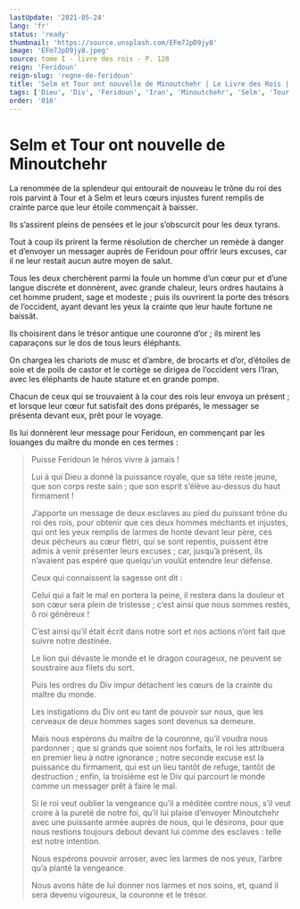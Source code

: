 ```yaml
---
lastUpdate: '2021-05-24'
lang: 'fr'
status: 'ready'
thumbnail: 'https://source.unsplash.com/EFm7JpD9jy8'
image: 'EFm7JpD9jy8.jpeg'
source: tome I - livre des rois - P. 128
reign: 'Feridoun'
reign-slug: 'regne-de-feridoun'
title: 'Selm et Tour ont nouvelle de Minoutchehr | Le Livre des Rois | Shâhnâmeh'
tags: ['Dieu', 'Div', 'Feridoun', 'Iran', 'Minoutchehr', 'Selm', 'Tour']
order: '016'
---
```


<!-- LTeX: language=fr -->

# Selm et Tour ont nouvelle de Minoutchehr

La renommée de la splendeur qui entourait de nouveau le trône du roi des rois parvint à Tour et à Selm et leurs cœurs injustes furent remplis de crainte parce que leur étoile commençait à baisser.

Ils s’assirent pleins de pensées et le jour s’obscurcit pour les deux tyrans.

Tout à coup ils prirent la ferme résolution de chercher un remède à danger et d’envoyer un messager auprès de Feridoun pour offrir leurs excuses, car il ne leur restait aucun autre moyen de salut.

Tous les deux cherchèrent parmi la foule un homme d’un cœur pur et d’une langue discrète et donnèrent, avec grande chaleur, leurs ordres hautains à cet homme prudent, sage et modeste ; puis ils ouvrirent la porte des trésors de l’occident, ayant devant les yeux la crainte que leur haute fortune ne baissât.

Ils choisirent dans le trésor antique une couronne d’or ; ils mirent les caparaçons sur le dos de tous leurs éléphants.

On chargea les chariots de musc et d’ambre, de brocarts et d’or, d’étoiles de soie et de poils de castor et le cortège se dirigea de l’occident vers l’Iran, avec les éléphants de haute stature et en grande pompe.

Chacun de ceux qui se trouvaient à la cour des rois leur envoya un présent ; et lorsque leur cœur fut satisfait des dons préparés, le messager se présenta devant eux, prêt pour le voyage.

Ils lui donnèrent leur message pour Feridoun, en commençant par les louanges du maître du monde en ces termes :

> Puisse Feridoun le héros vivre à jamais !
>
> Lui à qui Dieu a donné la puissance royale, que sa tête reste jeune, que son corps reste sain ; que son esprit s’élève au-dessus du haut firmament !
>
> J’apporte un message de deux esclaves au pied du puissant trône du roi des rois, pour obtenir que ces deux hommes méchants et injustes, qui ont les yeux remplis de larmes de honte devant leur père, ces deux pécheurs au cœur flétri, qui se sont repentis, puissent être admis à venir présenter leurs excuses ; car, jusqu’à présent, ils n’avaient pas espéré que quelqu’un voulût entendre leur défense.
>
> Ceux qui connaissent la sagesse ont dit :
>
> Celui qui a fait le mal en portera la peine, il restera dans la douleur et son cœur sera plein de tristesse ; c’est ainsi que nous sommes restés, ô roi généreux !
>
> C’est ainsi qu’il était écrit dans notre sort et nos actions n’ont fait que suivre notre destinée.
>
> Le lion qui dévaste le monde et le dragon courageux, ne peuvent se soustraire aux filets du sort.
>
> Puis les ordres du Div impur détachent les cœurs de la crainte du maître du monde.
>
> Les instigations du Div ont eu tant de pouvoir sur nous, que les cerveaux de deux hommes sages sont devenus sa demeure.
>
> Mais nous espérons du maître de la couronne, qu’il voudra nous pardonner ; que si grands que soient nos forfaits, le roi les attribuera en premier lieu à notre ignorance ; notre seconde excuse est la puissance du firmament, qui est un lieu tantôt de refuge, tantôt de destruction ; enfin, la troisième est le Div qui parcourt le monde comme un messager prêt à faire le mal.
>
> Si le roi veut oublier la vengeance qu’il a méditée contre nous, s’il veut croire à la pureté de notre foi, qu’il lui plaise d’envoyer Minoutchehr avec une puissante armée auprès de nous, qui le désirons, pour que nous restions toujours debout devant lui comme des esclaves : telle est notre intention.
>
> Nous espérons pouvoir arroser, avec les larmes de nos yeux, l’arbre qu’a planté la vengeance.
>
> Nous avons hâte de lui donner nos larmes et nos soins, et, quand il sera devenu vigoureux, la couronne et le trésor.

